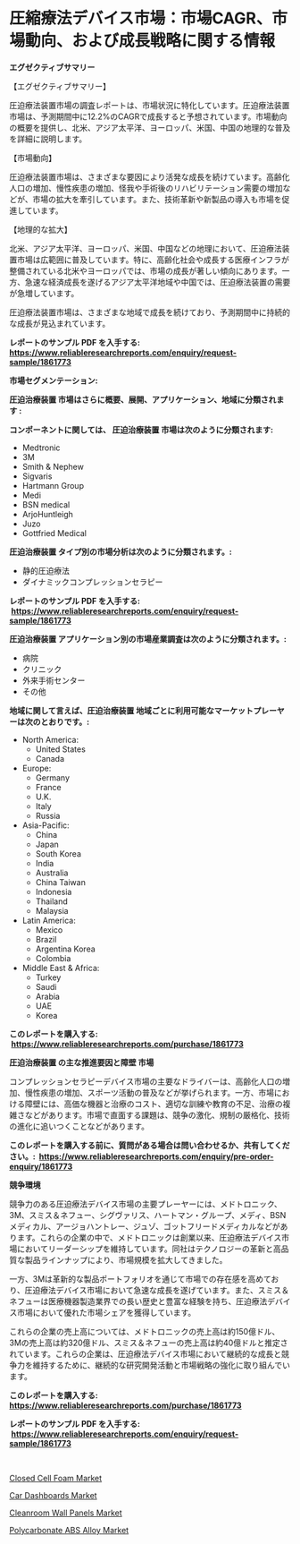 <p><h1>圧縮療法デバイス市場：市場CAGR、市場動向、および成長戦略に関する情報</h1></p><p><strong>エグゼクティブサマリー</strong></p>
<p><p>【エグゼクティブサマリー】</p><p>圧迫療法装置市場の調査レポートは、市場状況に特化しています。圧迫療法装置市場は、予測期間中に12.2%のCAGRで成長すると予想されています。市場動向の概要を提供し、北米、アジア太平洋、ヨーロッパ、米国、中国の地理的な普及を詳細に説明します。</p><p>【市場動向】</p><p>圧迫療法装置市場は、さまざまな要因により活発な成長を続けています。高齢化人口の増加、慢性疾患の増加、怪我や手術後のリハビリテーション需要の増加などが、市場の拡大を牽引しています。また、技術革新や新製品の導入も市場を促進しています。</p><p>【地理的な拡大】</p><p>北米、アジア太平洋、ヨーロッパ、米国、中国などの地理において、圧迫療法装置市場は広範囲に普及しています。特に、高齢化社会や成長する医療インフラが整備されている北米やヨーロッパでは、市場の成長が著しい傾向にあります。一方、急速な経済成長を遂げるアジア太平洋地域や中国では、圧迫療法装置の需要が急増しています。</p><p>圧迫療法装置市場は、さまざまな地域で成長を続けており、予測期間中に持続的な成長が見込まれています。</p></p>
<p><strong>レポートのサンプル PDF を入手する: <a href="https://www.reliableresearchreports.com/enquiry/request-sample/1861773">https://www.reliableresearchreports.com/enquiry/request-sample/1861773</a></strong></p>
<p><strong>市場セグメンテーション:</strong></p>
<p><strong> 圧迫治療装置 市場はさらに概要、展開、アプリケーション、地域に分類されます :</strong></p>
<p><strong>コンポーネントに関しては、 圧迫治療装置 市場は次のように分類されます: &nbsp;</strong></p>
<p><ul><li>Medtronic</li><li>3M</li><li>Smith & Nephew</li><li>Sigvaris</li><li>Hartmann Group</li><li>Medi</li><li>BSN medical</li><li>ArjoHuntleigh</li><li>Juzo</li><li>Gottfried Medical</li></ul></p>
<p><strong> 圧迫治療装置 タイプ別の市場分析は次のように分類されます。:</strong></p>
<p><ul><li>静的圧迫療法</li><li>ダイナミックコンプレッションセラピー</li></ul></p>
<p><strong>レポートのサンプル PDF を入手する: &nbsp;<a href="https://www.reliableresearchreports.com/enquiry/request-sample/1861773">https://www.reliableresearchreports.com/enquiry/request-sample/1861773</a></strong></p>
<p><strong> 圧迫治療装置 アプリケーション別の市場産業調査は次のように分類されます。:</strong></p>
<p><ul><li>病院</li><li>クリニック</li><li>外来手術センター</li><li>その他</li></ul></p>
<p><strong>地域に関して言えば、圧迫治療装置 地域ごとに利用可能なマーケットプレーヤーは次のとおりです。:</strong></p>
<p><ul>
    <li>
        North America:
        <ul>
            <li>United States</li>
            <li>Canada</li>
        </ul>
    </li>
    <li>
        Europe:
        <ul>
            <li>Germany</li>
            <li>France</li>
            <li>U.K.</li>
            <li>Italy</li>
            <li>Russia</li>
        </ul>
    </li>
    <li>
        Asia-Pacific:
        <ul>
            <li>China</li>
            <li>Japan</li>
            <li>South Korea</li>
            <li>India</li>
            <li>Australia</li>
            <li>China Taiwan</li>
            <li>Indonesia</li>
            <li>Thailand</li>
            <li>Malaysia</li>
        </ul>
    </li>
    <li>
        Latin America:
        <ul>
            <li>Mexico</li>
            <li>Brazil</li>
            <li>Argentina Korea</li>
            <li>Colombia</li>
        </ul>
    </li>
    <li>
        Middle East & Africa:
        <ul>
            <li>Turkey</li>
            <li>Saudi</li>
            <li>Arabia</li>
            <li>UAE</li>
            <li>Korea</li>
        </ul>
    </li>
    </ul></p>
<p><strong>このレポートを購入する: &nbsp;<a href="https://www.reliableresearchreports.com/purchase/1861773">https://www.reliableresearchreports.com/purchase/1861773</a></strong></p>
<p><strong>圧迫治療装置 の主な推進要因と障壁 市場</strong></p>
<p><p>コンプレッションセラピーデバイス市場の主要なドライバーは、高齢化人口の増加、慢性疾患の増加、スポーツ活動の普及などが挙げられます。一方、市場における障壁には、高価な機器と治療のコスト、適切な訓練や教育の不足、治療の複雑さなどがあります。市場で直面する課題は、競争の激化、規制の厳格化、技術の進化に追いつくことなどがあります。</p></p>
<p><strong>このレポートを購入する前に、質問がある場合は問い合わせるか、共有してください。:&nbsp; <a href="https://www.reliableresearchreports.com/enquiry/pre-order-enquiry/1861773">https://www.reliableresearchreports.com/enquiry/pre-order-enquiry/1861773</a></strong></p>
<p><strong>競争環境</strong></p>
<p><p>競争力のある圧迫療法デバイス市場の主要プレーヤーには、メドトロニック、3M、スミス＆ネフュー、シグヴァリス、ハートマン・グループ、メディ、BSNメディカル、アージョハントレー、ジュゾ、ゴットフリードメディカルなどがあります。これらの企業の中で、メドトロニックは創業以来、圧迫療法デバイス市場においてリーダーシップを維持しています。同社はテクノロジーの革新と高品質な製品ラインナップにより、市場規模を拡大してきました。</p><p>一方、3Mは革新的な製品ポートフォリオを通じて市場での存在感を高めており、圧迫療法デバイス市場において急速な成長を遂げています。また、スミス＆ネフューは医療機器製造業界での長い歴史と豊富な経験を持ち、圧迫療法デバイス市場において優れた市場シェアを獲得しています。</p><p>これらの企業の売上高については、メドトロニックの売上高は約150億ドル、3Mの売上高は約320億ドル、スミス＆ネフューの売上高は約40億ドルと推定されています。これらの企業は、圧迫療法デバイス市場において継続的な成長と競争力を維持するために、継続的な研究開発活動と市場戦略の強化に取り組んでいます。</p></p>
<p><strong>このレポートを購入する: &nbsp; <a href="https://www.reliableresearchreports.com/purchase/1861773">https://www.reliableresearchreports.com/purchase/1861773</a></strong></p>
<p><strong>レポートのサンプル PDF を入手する: &nbsp;<a href="https://www.reliableresearchreports.com/enquiry/request-sample/1861773">https://www.reliableresearchreports.com/enquiry/request-sample/1861773</a></strong><strong></strong></p>
<p>&nbsp;</p>
<p><p><a href="https://github.com/Sherrillcrooksxa8i18ucf2m/Market-Research-Report-List-1/blob/main/closed-cell-foam-market.md">Closed Cell Foam Market</a></p><p><a href="https://view.publitas.com/reportprime-1/car-dashboards-market-size-and-examines-its-market-scope-with-a-primary-focus-on-growth-opportunities-and-forecasted-trends-spanning-from-2023-to-2030/">Car Dashboards Market</a></p><p><a href="https://lydian-appliance-61d.notion.site/Cleanroom-Wall-Panels-Market-Growth-Market-Trends-COVID-19-Impact-and-Forecasts-for-period-from-2-92cfec90f80b40f8bb500c55232fdac8">Cleanroom Wall Panels Market</a></p><p><a href="https://view.publitas.com/reportprime-1/polycarbonate-abs-alloy-market-provides-a-comprehensive-analysis-including-a-macro-overview-of-the-market-as-well-as-micro-details-such-as-market-size-and-competitive-landscape/">Polycarbonate ABS Alloy Market</a></p></p>